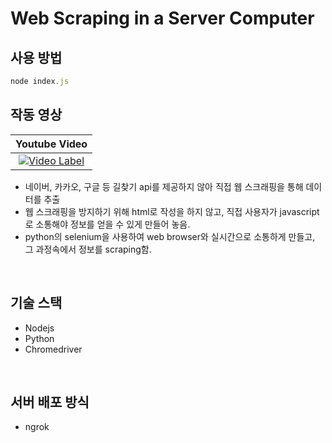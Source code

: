 # Web Scraping in a Server Computer

## 사용 방법

```jsx
node index.js
```

## 작동 영상

| Youtube Video |
|:----:|
|[![Video Label](https://img.youtube.com/vi/yacfTMUi1yE/0.jpg)](https://youtube.com/shorts/yacfTMUi1yE?feature=share)|

- 네이버, 카카오, 구글 등 길찾기 api를 제공하지 않아 직접 웹 스크래핑을 통해 데이터를 추출
- 웹 스크래핑을 방지하기 위해 html로 작성을 하지 않고, 직접 사용자가 javascript로 소통해야 정보를 얻을 수 있게 만들어 놓음.
- python의 selenium을 사용하여 web browser와 실시간으로 소통하게 만들고, 그 과정속에서 정보를 scraping함.

<br>

## 기술 스택

- Nodejs
- Python
- Chromedriver

<br>

## 서버 배포 방식

- ngrok